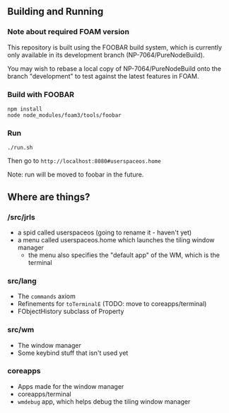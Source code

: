 ## Building and Running

### Note about required FOAM version
This repository is built using the FOOBAR build system, which is currently only
available in its development branch (NP-7064/PureNodeBuild).

You may wish to rebase a local copy of NP-7064/PureNodeBuild onto the branch
"development" to test against the latest features in FOAM.

### Build with FOOBAR

```
npm install
node node_modules/foam3/tools/foobar
```

### Run

```
./run.sh
```

Then go to `http://localhost:8080#userspaceos.home`

Note: run will be moved to foobar in the future.


## Where are things?

### /src/jrls

- a spid called userspaceos (going to rename it - haven't yet)
- a menu called userspaceos.home which launches the tiling window manager
  - the menu also specifies the "default app" of the WM, which is the terminal

### src/lang

- The `commands` axiom
- Refinements for `toTerminalE` (TODO: move to coreapps/terminal)
- FObjectHistory subclass of Property

### src/wm

- The window manager
- Some keybind stuff that isn't used yet

### coreapps

- Apps made for the window manager
- coreapps/terminal
- `wmdebug` app, which helps debug the tiling window manager
